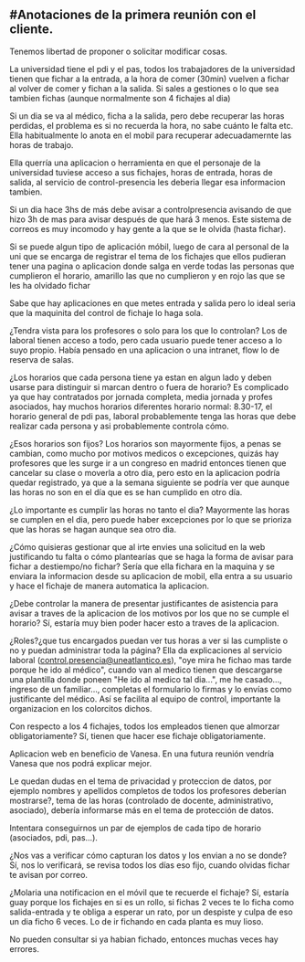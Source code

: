 #Anotaciones de la primera reunión con el cliente.
---

Tenemos libertad de proponer o solicitar modificar cosas.

La universidad tiene el pdi y el pas, todos los trabajadores de la universidad tienen que fichar a la entrada, a la hora de comer (30min) vuelven a fichar al volver de comer y fichan
a la salida. Si sales a gestiones o lo que sea tambien fichas (aunque normalmente son 4 fichajes al dia)

Si un dia se va al médico, ficha a la salida, pero debe recuperar las horas perdidas, el problema es si no recuerda la hora, no sabe cuánto le falta etc. 
Ella habitualmente lo anota en el mobil para recuperar adecuadamernte las horas de trabajo.

Ella querría una aplicacion o herramienta en que el personaje de la universidad tuviese acceso a sus fichajes, horas de entrada, horas de salida, al servicio de control-presencia les deberia
llegar esa informacion tambien.

Si un dia hace 3hs de más debe avisar a controlpresencia avisando de que hizo 3h de mas para avisar después de que hará 3 menos. Este sistema de correos es muy incomodo
y hay gente a la que se le olvida (hasta fichar).

Si se puede algun tipo de aplicación móbil, luego de cara al personal de la uni que se encarga de registrar el tema de los fichajes que ellos pudieran tener una pagina o aplicacion donde salga
en verde todas las personas que cumplieron el horario, amarillo las que no cumplieron y en rojo las que se les ha olvidado fichar

Sabe que hay aplicaciones en que metes entrada y salida pero lo ideal seria que la maquinita del control de fichaje lo haga sola.

¿Tendra vista para los profesores o solo para los que lo controlan?
Los de laboral tienen acceso a todo, pero cada usuario puede tener acceso a lo suyo propio. 
Había pensado en una aplicacion o una intranet, flow lo de reserva de salas. 

¿Los horarios que cada persona tiene ya estan en algun lado y deben usarse para distinguir si marcan dentro o fuera de horario?
Es complicado ya que hay contratados por jornada completa, media jornada y profes asociados, hay muchos horarios diferentes  horario normal: 8.30-17, 
el horario general de pdi pas, laboral probablemente tenga las horas que debe realizar cada persona y asi probablemente controla cómo.

¿Esos horarios son fijos?
Los horarios son mayormente fijos, a penas se cambian, como mucho por motivos medicos o excepciones, quizás  hay profesores que les surge ir a un congreso en madrid entonces tienen que cancelar
su clase o moverla a otro dia, pero esto en la aplicacion podría quedar registrado, ya que a la semana siguiente se podría ver que aunque las horas no son en el día que es se han cumplido en otro día.

¿Lo importante es cumplir las horas no tanto el dia?
Mayormente las horas se cumplen en el dia, pero puede haber excepciones por lo que se prioriza que las horas se hagan aunque sea otro dia.

¿Cómo quisieras gestionar que al irte envies una solicitud en la web justificando tu falta o cómo plantearías que se haga la forma de avisar para fichar a destiempo/no fichar?
Sería que ella fichara en la maquina y se enviara la informacion desde su aplicacion de mobil, ella entra a su usuario y hace el fichaje de manera automatica la aplicacion.


¿Debe controlar la manera de presentar justificantes de asistencia para avisar a traves de la aplicacion de los motivos por los que no se cumple el horario?
Sí, estaría muy bien poder hacer esto a traves de la aplicacion.


¿Roles?¿que tus encargados puedan ver tus horas a ver si las cumpliste o no y puedan administrar toda la página?
Ella da explicaciones al servicio laboral (control.presencia@uneatlantico.es), "oye mira he fichao mas tarde porque he ido al médico", cuando van al medico tienen que descargarse una plantilla
donde poneen "He ido al medico tal dia...", me he casado..., ingreso de un familiar...,  completas el formulario lo firmas y lo envías como justificante del médico.
Así se facilita al equipo de control, importante la organizacion en los colorcitos dichos.

Con respecto a los 4 fichajes, todos los empleados tienen que almorzar obligatoriamente?
Sí, tienen que hacer ese fichaje obligatoriamente.

Aplicacion web en beneficio de Vanesa. En una futura reunión vendría Vanesa que nos podrá explicar mejor.


Le quedan dudas en el tema de privacidad y proteccion de datos, por ejemplo nombres y apellidos completos de todos los profesores deberían mostrarse?,
tema de las horas (controlado de docente, administrativo, asociado), debería informarse más en el tema de protección de datos. 


Intentara conseguirnos un par de ejemplos de cada tipo de horario (asociados, pdi, pas...).

¿Nos vas a verificar cómo capturan los datos y los envian a no se donde?
Sí, nos lo verificará, se revisa todos los días eso fijo, cuando olvidas fichar te avisan por correo.

¿Molaria una notificacion en el móvil que te recuerde el fichaje?
Sí, estaría guay porque los fichajes en si es un rollo, si fichas 2 veces te lo ficha como salida-entrada y te obliga a esperar un rato, por un despiste y culpa de eso un dia ficho 6 veces.
Lo de ir fichando en cada planta es muy lioso.

No pueden consultar si ya habian  fichado, entonces muchas veces hay errores.




